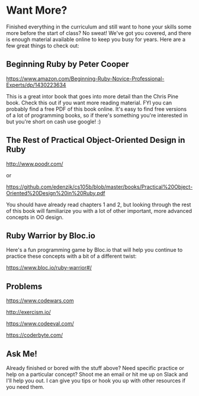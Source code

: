 # Want More?

Finished everything in the curriculum and still want to hone your skills some more before the start of class? No sweat! We've got you covered, and there is enough material available online to keep you busy for years. Here are a few great things to check out:

## Beginning Ruby by Peter Cooper

<https://www.amazon.com/Beginning-Ruby-Novice-Professional-Experts/dp/1430223634>

This is a great intor book that goes into more detail than the Chris Pine book. Check this out if you want more reading material. FYI you can probably find a free PDF of this book online. It's easy to find free versions of a lot of programming books, so if there's something you're interested in but you're short on cash use google! :)

## The Rest of Practical Object-Oriented Design in Ruby

<http://www.poodr.com/>

or

<https://github.com/edenzik/cs105b/blob/master/books/Practical%20Object-Oriented%20Design%20in%20Ruby.pdf>

You should have already read chapters 1 and 2, but looking through the rest of this book will familiarize you with a lot of other important, more advanced concepts in OO design.

## Ruby Warrior by Bloc.io

Here's a fun programming game by Bloc.io that will help you continue to practice these concepts with a bit of a different twist:

<https://www.bloc.io/ruby-warrior#/>


## Problems

<https://www.codewars.com>

<http://exercism.io/>

<https://www.codeeval.com/>

<https://coderbyte.com/>

## Ask Me!

Already finished or bored with the stuff above? Need specific practice or help on a particular concept? Shoot me an email or hit me up on Slack and I'll help you out. I can give you tips or hook you up with other resources if you need them.


